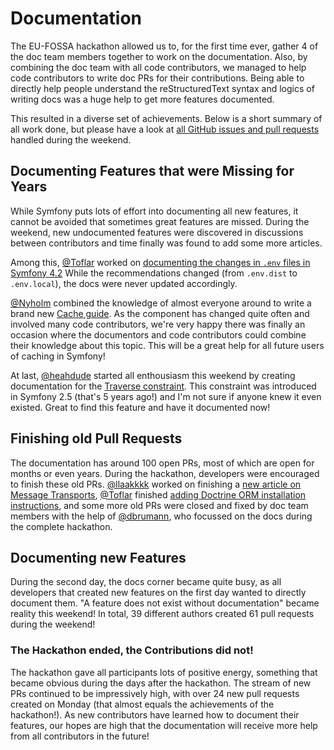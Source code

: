 # Documentation

The EU-FOSSA hackathon allowed us to, for the first time ever, gather
4 of the doc team members together to work on the documentation. Also,
by combining the doc team with all code contributors, we managed to
help code contributors to write doc PRs for their contributions. Being
able to directly help people understand the reStructuredText syntax and
logics of writing docs was a huge help to get more features documented.

This resulted in a diverse set of achievements. Below is a short summary
of all work done, but please have a look at [all GitHub issues and pull
requests](https://github.com/symfony/symfony-docs/pulls?q=label%3A"⭐️+EU-FOSSA+Hackathon")
handled during the weekend.

## Documenting Features that were Missing for Years

While Symfony puts lots of effort into documenting all new features,
it cannot be avoided that sometimes great features are missed. During the
weekend, new undocumented features were discovered in discussions between
contributors and time finally was found to add some more articles.

Among this, [@Toflar](https://github.com/Toflar) worked on [documenting the
changes in `.env` files in Symfony 4.2](https://symfony.com/doc/current/components/dotenv#usage)
While the recommendations changed (from `.env.dist` to `.env.local`), the
docs were never updated accordingly.

[@Nyholm](https://github.com/Nyholm) combined the knowledge of almost everyone
around to write a brand new [Cache guide](https://symfony.com/doc/current/cache.html).
As the component has changed quite often and involved many code contributors, we're
very happy there was finally an occasion where the documentors and code contributors
could combine their knowledge about this topic. This will be a great help for all future
users of caching in Symfony!

At last, [@heahdude](https://github.com/heahdude) started all enthousiasm this
weekend by creating documentation for the
[Traverse constraint](https://symfony.com/doc/current/reference/constraints/Traverse.html).
This constraint was introduced in Symfony 2.5 (that's 5 years ago!) and I'm not sure if
anyone knew it even existed. Great to find this feature and have it documented now!

## Finishing old Pull Requests

The documentation has around 100 open PRs, most of which are open for months or even
years. During the hackathon, developers were encouraged to finish these old PRs.
[@llaakkkk](https://github.com/llaakkkk) worked on finishing a [new article on Message
Transports](https://github.com/symfony/symfony-docs/pull/11331), [@Toflar](https://github.com/Toflar)
finished [adding Doctrine ORM installation instructions](https://github.com/symfony/symfony-docs/pull/11332),
and some more old PRs were closed and fixed by doc team members with the help of
[@dbrumann](https://github.com/dbrumann), who focussed on the docs during the complete
hackathon.

## Documenting new Features

During the second day, the docs corner became quite busy, as all developers that created
new features on the first day wanted to directly document them. "A feature does not exist
without documentation" became reality this weekend! In total, 39 different authors created
61 pull requests during the weekend!

### The Hackathon ended, the Contributions did not!

The hackathon gave all participants lots of positive energy, something that became obvious
during the days after the hackathon. The stream of new PRs continued to be impressively high,
with over 24 new pull requests created on Monday (that almost equals the achievements of the
hackathon!). As new contributors have learned how to document their features, our hopes are
high that the documentation will receive more help from all contributors in the future!
